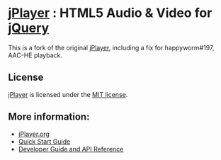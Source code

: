 # [jPlayer](http://jplayer.org/) : HTML5 Audio & Video for [jQuery](http://jquery.com/)

This is a fork of the original [jPlayer](https://github.com/happyworm/jPlayer), including a fix for happyworm#197, AAC-HE playback.

## License
[jPlayer](http://jplayer.org/) is licensed under the [MIT license](http://opensource.org/licenses/MIT).

## More information:
* [jPlayer.org](http://jplayer.org/)
* [Quick Start Guide](http://www.jplayer.org/latest/quick-start-guide/)
* [Developer Guide and API Reference](http://www.jplayer.org/latest/developer-guide/)
